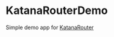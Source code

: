 # KatanaRouterDemo

Simple demo app for [KatanaRouter](https://github.com/michalciurus/KatanaRouter)
